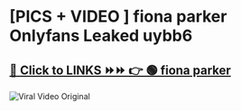 
 # [PICS + VIDEO ] fiona parker Onlyfans Leaked uybb6

## <h2><a href="https://clipsfans.com/fiona_parker&ref=git">🔗 Click to LINKS ⏩⏩ 👉 🟢 fiona parker </a></h2>

<a href="https://clipsfans.com/fiona_parker&ref=git" rel="nofollow" data-target="animated-image.originalLink"><img src="https://i.ibb.co.com/xMMVF88/686577567.gif" alt="Viral Video Original" style="max-width: 100%; display: inline-block;" data-target="animated-image.originalImage"></a>

